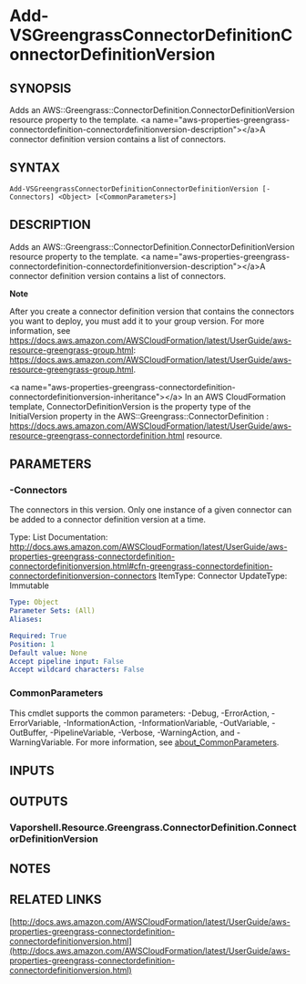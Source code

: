 # Add-VSGreengrassConnectorDefinitionConnectorDefinitionVersion

## SYNOPSIS
Adds an AWS::Greengrass::ConnectorDefinition.ConnectorDefinitionVersion resource property to the template.
\<a name="aws-properties-greengrass-connectordefinition-connectordefinitionversion-description"\>\</a\>A connector definition version contains a list of connectors.

## SYNTAX

```
Add-VSGreengrassConnectorDefinitionConnectorDefinitionVersion [-Connectors] <Object> [<CommonParameters>]
```

## DESCRIPTION
Adds an AWS::Greengrass::ConnectorDefinition.ConnectorDefinitionVersion resource property to the template.
\<a name="aws-properties-greengrass-connectordefinition-connectordefinitionversion-description"\>\</a\>A connector definition version contains a list of connectors.

**Note**

After you create a connector definition version that contains the connectors you want to deploy, you must add it to your group version.
For more information, see https://docs.aws.amazon.com/AWSCloudFormation/latest/UserGuide/aws-resource-greengrass-group.html: https://docs.aws.amazon.com/AWSCloudFormation/latest/UserGuide/aws-resource-greengrass-group.html.

\<a name="aws-properties-greengrass-connectordefinition-connectordefinitionversion-inheritance"\>\</a\> In an AWS CloudFormation template, ConnectorDefinitionVersion is the property type of the InitialVersion property in the  AWS::Greengrass::ConnectorDefinition : https://docs.aws.amazon.com/AWSCloudFormation/latest/UserGuide/aws-resource-greengrass-connectordefinition.html resource.

## PARAMETERS

### -Connectors
The connectors in this version.
Only one instance of a given connector can be added to a connector definition version at a time.

Type: List
Documentation: http://docs.aws.amazon.com/AWSCloudFormation/latest/UserGuide/aws-properties-greengrass-connectordefinition-connectordefinitionversion.html#cfn-greengrass-connectordefinition-connectordefinitionversion-connectors
ItemType: Connector
UpdateType: Immutable

```yaml
Type: Object
Parameter Sets: (All)
Aliases:

Required: True
Position: 1
Default value: None
Accept pipeline input: False
Accept wildcard characters: False
```

### CommonParameters
This cmdlet supports the common parameters: -Debug, -ErrorAction, -ErrorVariable, -InformationAction, -InformationVariable, -OutVariable, -OutBuffer, -PipelineVariable, -Verbose, -WarningAction, and -WarningVariable. For more information, see [about_CommonParameters](http://go.microsoft.com/fwlink/?LinkID=113216).

## INPUTS

## OUTPUTS

### Vaporshell.Resource.Greengrass.ConnectorDefinition.ConnectorDefinitionVersion
## NOTES

## RELATED LINKS

[http://docs.aws.amazon.com/AWSCloudFormation/latest/UserGuide/aws-properties-greengrass-connectordefinition-connectordefinitionversion.html](http://docs.aws.amazon.com/AWSCloudFormation/latest/UserGuide/aws-properties-greengrass-connectordefinition-connectordefinitionversion.html)

